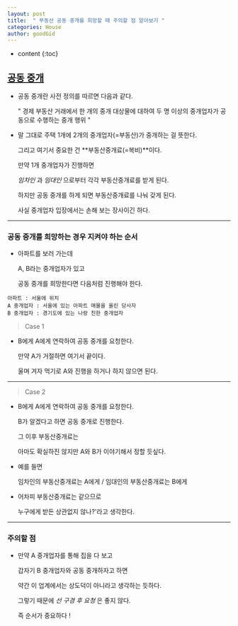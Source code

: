 ```yaml
---
layout: post
title:  " 부동산 공동 중개를 희망할 때 주의할 점 알아보기 "
categories: House
author: goodGid
---
```

* content
{:toc}

## [공동 중개](https://ko.dict.naver.com/#/entry/koko/5855a8f487ac4f68af33592ee6be0feb)

* 공동 중개란 사전 정의를 따르면 다음과 같다.

  " 경제 부동산 거래에서 한 개의 중개 대상물에 대하여 두 명 이상의 중개업자가 공동으로 수행하는 중개 행위 "

* 말 그대로 주택 1개에 2개의 중개업자(=부동산)가 중개하는 걸 뜻한다.

  그리고 여기서 중요한 건 **부동산중개료(=복비)**이다.

  만약 1개 중개업자가 진행하면

  *임차인* 과 *임대인* 으로부터 각각 부동산중개료를 받게 된다.

  하지만 공동 중개를 하게 되면 부동산중개료를 나눠 갖게 된다.

  사실 중개업자 입장에서는 손해 보는 장사이긴 하다.




---

### 공동 중개를 희망하는 경우 지켜야 하는 순서

* 아파트를 보러 가는데 

  A, B라는 중개업자가 있고

  공동 중개를 희망한다면 다음처럼 진행해야 한다.

```
아파트 : 서울에 위치
A 중개업자 : 서울에 있는 아파트 매물을 올린 당사자
B 중개업자 : 경기도에 있는 나랑 친한 중개업자
```

> Case 1 

* B에게 A에게 연락하여 공동 중개를 요청한다.

  만약 A가 거절하면 여기서 끝이다. 

  울며 겨자 먹기로 A와 진행을 하거나 하지 않으면 된다.

---

> Case 2

* B에게 A에게 연락하여 공동 중개를 요청한다.

  B가 알겠다고 하면 공동 중개로 진행한다.

  그 이후 부동산중개료는 
  
  아마도 확실하진 않지만 A와 B가 이야기해서 정할 듯싶다.

* 예를 들면 
  
  임차인의 부동산중개료는 A에게 / 임대인의 부동산중개료는 B에게

* 어차피 부동산중개료는 같으므로 
  
  누구에게 받든 상관없지 않나?'라고 생각한다.


---

### 주의할 점

* 만약 A 중개업자를 통해 집을 다 보고 

  갑자기 B 중개업자와 공동 중개하자고 하면

  약간 이 업계에서는 상도덕이 아니라고 생각하는 듯하다.

  그렇기 때문에 *선 구경 후 요청* 은 좋지 않다.

  즉 순서가 중요하다 !